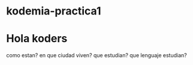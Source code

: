 # kodemia-practica1
# Hola koders
como estan?
en que ciudad viven?
que estudian?
que lenguaje estudian?